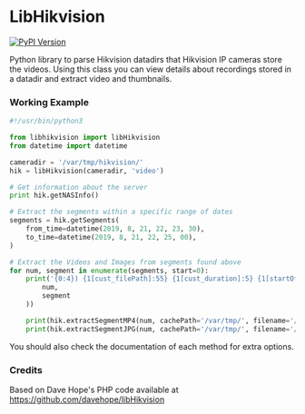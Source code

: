 # LibHikvision
[![PyPI Version](https://img.shields.io/pypi/v/libHikvision?label=PyPI&logo=pypi)](https://pypi.org/project/libHikvision/)


Python library to parse Hikvision datadirs that Hikvision IP cameras store the videos.
Using this class you can view details about recordings stored in a datadir and extract video and thumbnails.


### Working Example

```python
#!/usr/bin/python3

from libhikvision import libHikvision
from datetime import datetime

cameradir = '/var/tmp/hikvision/'
hik = libHikvision(cameradir, 'video')

# Get information about the server
print hik.getNASInfo()

# Extract the segments within a specific range of dates
segments = hik.getSegments(
    from_time=datetime(2019, 8, 21, 22, 23, 30),
    to_time=datetime(2019, 8, 21, 22, 25, 00),
)

# Extract the Videos and Images from segments found above
for num, segment in enumerate(segments, start=0):
    print('{0:4}) {1[cust_filePath]:55} {1[cust_duration]:5} {1[startOffset]:10} {1[endOffset]:10}   {1[cust_startTime]} - {1[cust_endTime]}'.format(
        num,
        segment
    ))

    print(hik.extractSegmentMP4(num, cachePath='/var/tmp/', filename='/var/tmp/video{0}.mp4'.format(num)))
    print(hik.extractSegmentJPG(num, cachePath='/var/tmp/', filename='/var/tmp/video{0}.jpg'.format(num)))
```

You should also check the documentation of each method for extra options.

### Credits

Based on Dave Hope's PHP code available at https://github.com/davehope/libHikvision


